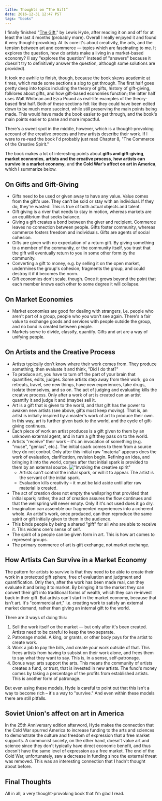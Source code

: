 ```yaml
---
title: Thoughts on “The Gift”
date: 2016-12-31 12:47 PST
tags: "books"
---
```


I finally finished "[The Gift](http://www.lewishyde.com/publications/the-gift)," by Lewis Hyde, after reading it on and off for at least the last 4 months (probably more). Overall I really enjoyed it and found it very thought-provoking. At its core it's about creativity, the arts, and the tension between art and commerce — topics which are fascinating to me. It explores the question, how do artists make a living in a market-based economy? (I say "explores the question" instead of "answers" because it doesn't try to definitively answer the question, although some solutions are provided).

It took me awhile to finish, though, because the book skews academic at times, which made some sections a slog to get through. The first half goes pretty deep into topics including the theory of gifts, history of gift-giving, folklores about gifts, and how gift-based economies function; the latter half uses Walt Whitman and Ezra Pound as real-life examples of the theory-based first half. Both of these sections felt like they could have been edited down to be much more succinct, while still preserving the main points being made. This would have made the book easier to get through, and the book's main points easier to parse and more impactful.

There's a sweet spot in the middle, however, which is a thought-provoking account of the creative process and how artists describe their work. If I were to re-read the book I'd probably just read Chapter 8, "The Commerce of the Creative Spirit."

The book makes a lot of interesting points about **gifts and gift-giving**, **market economies**, **artists and the creative process**, **how artists can survive in a market economy**, and **the Cold War's affect on art in America**, which I summarize below.

## On Gifts and Gift-Giving

- Gifts need to be used or given away to have any value. Value comes from the gift's use. They can't be sold or stay with an individual. If they do, they're wasted. This is true of both actual objects and talent.
- Gift giving is a river that needs to stay in motion, whereas markets are an equilibrium that seeks balance.
- Giving a gift creates a bond between the giver and recipient. Commerce leaves no connection between people. Gifts foster community, whereas commerce fosters freedom and individuals. Gifts are agents of social cohesion.
- Gifts are given with no expectation of a return gift. By giving something to a member of the community, or the community itself, you trust that the gift will eventually return to you in some other form by the community.
- Converting a gift to money, e.g. by selling it on the open market, undermines the group's cohesion, fragments the group, and could destroy it if it becomes the norm.
- Gift economies don't scale, though. Once it grows beyond the point that each member knows each other to some degree it will collapse.

## On Market Economies

- Market economies are good for dealing with strangers, i.e. people who aren't part of a group, people who you won't see again. There's a fair value to exchange goods and services with people outside the group, and no bond is created between people.
- Markets serve to divide, classify, quantify. Gifts and art are a way of unifying people.

## On Artists and the Creative Process

- Artists typically don't know where their work comes from. They produce something, then evaluate it and think, "Did I do that?"
- To produce art, you have to turn off the part of your brain that quantifies, edits, judges. Some artists step away from their work, go on retreats, travel, see new things, have new experiences, take drugs, isolate themselves, and so on. The act of judging and evaluating kills the creative process. Only after a work of art is created can an artist quantify it and judge it and (maybe) sell it.
- Art is a gift that is given to the world, and that gift has the power to awaken new artists (see above, gifts must keep moving). That is, an artist is initially inspired by a master's work of art to produce their own. In this way, art is further given back to the world, and the cycle of gift-giving continues.
- Each piece of work an artist produces is a gift given to them by an unknown external agent, and in turn a gift they pass on to the world.
- Artists "receive" their work – it's an invocation of something (e.g. "muse", "genius", etc.). The initial spark comes to them from a source they do not control. Only after this initial raw "materia" appears does the work of evaluation, clarification, revision begin. Refining an idea, and bringing it into the world, comes after that initial spark is provided to them by an external source.
!["Invoking the creative spirit"](/images/2016-12-31-thoughts-on-the-gift/invocation.jpg)
  - Artists can't control the initial spark, or will it to appear. The artist is the servant of the initial spark.
  - Evaluation kills creativity – it must be laid aside until after raw material is created.
- The act of creation does not empty the wellspring that provided that initial spark; rather, the act of creation assures the flow continues and that the wellspring will never empty. Only if it's not used does it go dry.
- Imagination can assemble our fragmented experiences into a coherent whole. An artist's work, once produced, can then reproduce the same spirit or gift initially given to them in the audience.
- This binds people by being a shared "gift" for all who are able to receive it. This widens one's sense of self.
- The spirit of a people can be given form in art. This is how art comes to represent groups.
- The primary commerce of art is gift exchange, not market exchange.

## How Artists Can Survive in a Market Economy

The pattern for artists to survive is that they need to be able to create their work in a protected gift sphere, free of evaluation and judgment and quantification. Only then, after the work has been made real, can they evaluate it and bring it to market. By bringing it to the market they can convert their gift into traditional forms of wealth, which they can re-invest back in their gift. But artists can't start in the market economy, because that isn't art. It's "commercial art," i.e. creating work to satisfy an external market demand, rather than giving an internal gift to the world.

There are 3 ways of doing this:

1. Sell the work itself on the market — but only after it's been created. Artists need to be careful to keep the two separate.
2. Patronage model. A king, or grants, or other body pays for the artist to create work.
3. Work a job to pay the bills, and create your work outside of that. This frees artists from having to subsist on their work alone, and frees them to say what they want to say. This is, in a sense, self-patronage.
4. Bonus way: arts support the arts. This means the community of artists creates a fund, or trust, that is invested in new artists. The fund's money comes by taking a percentage of the profits from established artists. This is another form of patronage.

But even using these models, Hyde is careful to point out that this isn't a way to become rich – it's a way to "survive." And even within these models there are still pitfalls.

## Soviet Union's affect on art in America

In the 25th Anniversary edition afterword, Hyde makes the connection that the Cold War spurred America to increase funding to the arts and sciences to demonstrate the culture and freedom of expression that a free market supports. A communist society, on the other hand, doesn't value art and science since they don't typically have direct economic benefit, and thus doesn't have the same level of expression as a free market. The end of the Cold War, unfortunately, saw a decrease in funding since the external threat was removed. This was an interesting connection that I hadn't thought about before.

## Final Thoughts

All in all, a very thought-provoking book that I'm glad I read.
